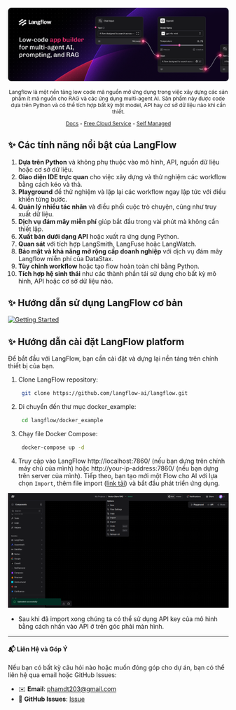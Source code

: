 ![Langflow](../docs/images/hero.png)

<p align="center" style="font-size: 12px;">
    Langflow là một nền tảng low code mã nguồn mở ứng dụng trong việc xây dựng các sản phẩm ít mã nguồn cho RAG và các ứng dụng multi-agent AI. Sản phẩm này được code dựa trên Python và có thể tích hợp bất kỳ một model, API hay cơ sở dữ liệu nào khi cần thiết.
</p>

<p align="center" style="font-size: 12px;">
    <a href="https://docs.langflow.org" style="text-decoration: underline;">Docs</a> -
    <a href="https://astra.datastax.com/signup?type=langflow" style="text-decoration: underline;">Free Cloud Service</a> -
    <a href="https://docs.langflow.org/get-started-installation" style="text-decoration: underline;">Self Managed</a>

</p>

## ✨ Các tính năng nổi bật của LangFlow

1. **Dựa trên Python** và không phụ thuộc vào mô hình, API, nguồn dữ liệu hoặc cơ sở dữ liệu.
2. **Giao diện IDE trực quan** cho việc xây dựng và thử nghiệm các workflow bằng cách kéo và thả.
3. **Playground** để thử nghiệm và lặp lại các workflow ngay lập tức với điều khiển từng bước.
4. **Quản lý nhiều tác nhân** và điều phối cuộc trò chuyện, cũng như truy xuất dữ liệu.
5. **Dịch vụ đám mây miễn phí** giúp bắt đầu trong vài phút mà không cần thiết lập.
6. **Xuất bản dưới dạng API** hoặc xuất ra ứng dụng Python.
7. **Quan sát** với tích hợp LangSmith, LangFuse hoặc LangWatch.
8. **Bảo mật và khả năng mở rộng cấp doanh nghiệp** với dịch vụ đám mây Langflow miễn phí của DataStax.
9. **Tùy chỉnh workflow** hoặc tạo flow hoàn toàn chỉ bằng Python.
10. **Tích hợp hệ sinh thái** như các thành phần tái sử dụng cho bất kỳ mô hình, API hoặc cơ sở dữ liệu nào.

## **✨ Hướng dẫn sử dụng LangFlow cơ bản**
[![Getting Started](https://github.com/user-attachments/assets/f1adfbe7-3c35-43a4-b265-661f3d4f875f)](https://www.youtube.com/watch?v=kinngWhaUKM)

## **✨ Hướng dẫn cài đặt LangFlow platform**

Để bắt đầu với LangFlow, bạn cần cài đặt và dựng lại nền tảng trên chính thiết bị của bạn.
1. Clone LangFlow repository:
   ```bash
    git clone https://github.com/langflow-ai/langflow.git
   ```
2. Di chuyển đến thư mục docker_example:
   ```bash
    cd langflow/docker_example
    ```

3. Chạy file Docker Compose:
   ```bash
    docker-compose up -d
   ```

4. Truy cập vào LangFlow http://localhost:7860/ (nếu bạn dưng trên chính máy chủ của mình) hoặc http://your-ip-address:7860/ (nếu bạn dựng trên server của mình). Tiếp theo, bạn tạo mới một Flow cho AI với lựa chọn `Import`, thêm file import ([link tải](http://)) và bắt đầu phát triển ứng dụng.

<p align="center">
    <img src="../docs/images/langflow-import.png">
</p>

- Sau khi đã import xong chúng ta có thể sử dụng API key của mô hình bằng cách nhấn vào API ở trên góc phải màn hình.

---

#### **📬 Liên Hệ và Góp Ý**

Nếu bạn có bất kỳ câu hỏi nào hoặc muốn đóng góp cho dự án, bạn có thể liên hệ qua email hoặc GitHub Issues:
- ✉️ **Email**: phamdt203@gmail.com
- 🐙 **GitHub Issues**: [Issue]("https://github.com/HIT-OS/SOS-CONNECT-BE/issues/new?assignees=&labels=&projects=&template=bug_report.md&title=")


